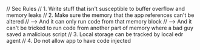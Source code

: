 // Sec Rules
// 1. Write stuff that isn't susceptible to buffer overflow and memory leaks
// 2. Make sure the memory that the app references can't be altered
// --> And it can only run code from that memory block
// --> And it can't be tricked to run code from another part of memory where a bad guy saved a malicious script
// 3. Local storage can be tracked by local edr agent
// 4. Do not allow app to have code injected

